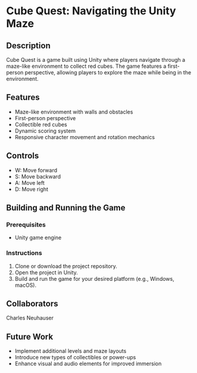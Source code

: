 # Cube Quest: Navigating the Unity Maze

## Description
Cube Quest is a game built using Unity where players navigate through a maze-like environment to collect red cubes. The game features a first-person perspective, allowing players to explore the maze while being in the environment.

## Features
- Maze-like environment with walls and obstacles
- First-person perspective 
- Collectible red cubes 
- Dynamic scoring system 
- Responsive character movement and rotation mechanics

## Controls
- W: Move forward
- S: Move backward
- A: Move left
- D: Move right

## Building and Running the Game

### Prerequisites
- Unity game engine

### Instructions
1. Clone or download the project repository.
2. Open the project in Unity.
3. Build and run the game for your desired platform (e.g., Windows, macOS).

## Collaborators 
Charles Neuhauser 

## Future Work
- Implement additional levels and maze layouts
- Introduce new types of collectibles or power-ups
- Enhance visual and audio elements for improved immersion

